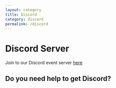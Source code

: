 ```yaml
---
layout: category
title: Discord
category: discord
permalink: /discord
---
```


# Discord Server

Join to our Discord event server [here](https://discord.gg/CPym5ZDHpk)

## Do you need help to get Discord?

